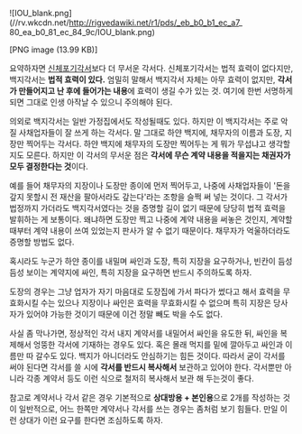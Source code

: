 ![IOU_blank.png](//rv.wkcdn.net/http://rigvedawiki.net/r1/pds/_eb_b0_b1_ec_a7_
80_ea_b0_81_ec_84_9c/IOU_blank.png)

[PNG image (13.99 KB)]

요약하자면 [신체포기각서](%EC%8B%A0%EC%B2%B4%ED%8F%AC%EA%B8%B0%EA%B0%81%EC%84%9C.md)보다
더 무서운 각서다. 신체포기각서는 법적 효력이 없다지만, 백지각서는 **법적 효력이 있다.** 엄밀히 말해서 백지각서 자체는 아무 효력이
없지만, **각서가 만들어지고 난 후에 들어가는 내용**에 효력이 생길 수가 있는 것. 여기에 한번 서명하게 되면 그대로 인생 아작날 수
있으니 주의해야 된다.

의외로 백지각서는 일반 가정집에서도 작성될때도 있다. 하지만 이 백지각서는 주로 악질 사채업자들이 잘 쓰게 하는 각서다. 말 그대로 하얀
백지에, 채무자의 이름과 도장, 지장만 찍어두는 각서다. 하얀 백지에 채무자의 도장만 찍어두는 게 뭐가 무섭냐고 생각할지도 모른다. 하지만
이 각서의 무서운 점은 **각서에 무슨 계약 내용을 적을지는 채권자가 모두 결정한다는 것**이다.

예를 들어 채무자의 지장이나 도장만 종이에 먼저 찍어두고, 나중에 사채업자들이 '돈을 갚지 못할시 전 재산을 팔아서라도 갚는다'라는 조항을
슬쩍 써 넣는 것이다. 그 각서가 법정까지 가더라도 백지각서였다는 것을 증명할 길이 없기 때문에 당당히 법적 효력을 발휘하는 게 보통이다.
왜냐하면 도장만 찍고 나중에 계약 내용을 써놓은 것인지, 계약할 때부터 계약 내용이 쓰여 있었는지 판사가 알 수 없기 때문이다. 채무자가
억울하더라도 증명할 방법도 없다.

혹시라도 누군가 하얀 종이를 내밀며 싸인과 도장, 특히 지장을 요구하거나, 빈칸이 듬성듬성 보이는 계약지에 싸인, 특히 지장을 요구하면
반드시 주의하도록 하자.

도장의 경우는 그냥 업자가 자기 마음대로 도장집에 가서 파다가 썼다고 해서 효력을 무효화시킬 수는 있으나 지장이나 싸인은 효력을 무효화시킬
수 없으며 특히 지장은 당사자가 있어야 가능한 것이기 때문에 이건 정말 빼도 박을 수도 없다.

사실 좀 막나가면, 정상적인 각서 내지 계약서를 내밀어서 싸인을 유도한 뒤, 싸인을 복제해서 엉뚱한 각서에 기재하는 경우도 있다. 혹은 몰래
먹지를 밑에 깔아두고 싸인과 이름만 따 갈수도 있다. 백지가 아니더라도 안심하기는 힘든 것이다. 따라서 굳이 각서를 써야 된다면 각서를 쓸
시에 **각서를 반드시 복사해서** 보관하고 있어야 한다. 각서뿐만 아니라 각종 계약서 등도 이런 식으로 철저히 복사해서 보관 해 두는것이
좋다.

참고로 계약서나 각서 같은 경우 기본적으로 **상대방용 + 본인용**으로 2개를 작성하는 것이 일반적으로, 어느 한쪽만 계약서나 각서를 쓰는
경우는 좀처럼 보기 힘들다. 만일 이런 상대가 이런 요구를 한다면 조심하도록 하자.

